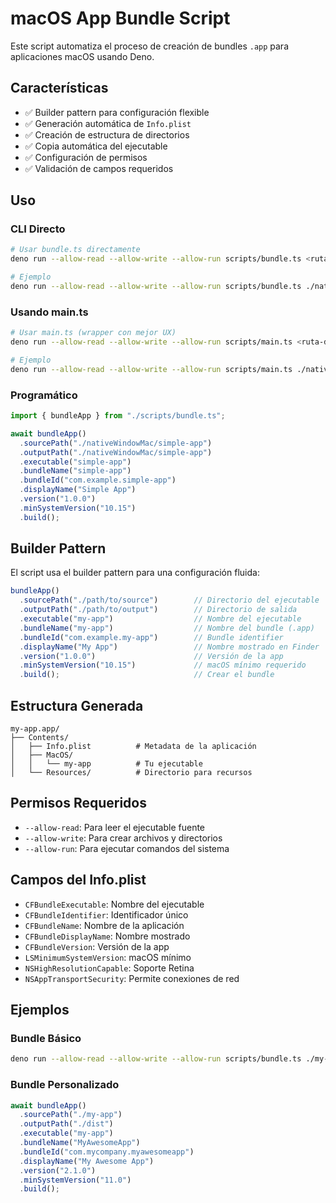# macOS App Bundle Script

Este script automatiza el proceso de creación de bundles `.app` para aplicaciones macOS usando Deno.

## Características

- ✅ Builder pattern para configuración flexible
- ✅ Generación automática de `Info.plist`
- ✅ Creación de estructura de directorios
- ✅ Copia automática del ejecutable
- ✅ Configuración de permisos
- ✅ Validación de campos requeridos

## Uso

### CLI Directo

```bash
# Usar bundle.ts directamente
deno run --allow-read --allow-write --allow-run scripts/bundle.ts <ruta-del-main.ts>

# Ejemplo
deno run --allow-read --allow-write --allow-run scripts/bundle.ts ./nativeWindowMac/simple-app/main.ts
```

### Usando main.ts

```bash
# Usar main.ts (wrapper con mejor UX)
deno run --allow-read --allow-write --allow-run scripts/main.ts <ruta-del-main.ts>

# Ejemplo
deno run --allow-read --allow-write --allow-run scripts/main.ts ./nativeWindowMac/simple-app/main.ts
```

### Programático

```typescript
import { bundleApp } from "./scripts/bundle.ts";

await bundleApp()
  .sourcePath("./nativeWindowMac/simple-app")
  .outputPath("./nativeWindowMac/simple-app")
  .executable("simple-app")
  .bundleName("simple-app")
  .bundleId("com.example.simple-app")
  .displayName("Simple App")
  .version("1.0.0")
  .minSystemVersion("10.15")
  .build();
```

## Builder Pattern

El script usa el builder pattern para una configuración fluida:

```typescript
bundleApp()
  .sourcePath("./path/to/source")        // Directorio del ejecutable
  .outputPath("./path/to/output")        // Directorio de salida
  .executable("my-app")                  // Nombre del ejecutable
  .bundleName("my-app")                  // Nombre del bundle (.app)
  .bundleId("com.example.my-app")        // Bundle identifier
  .displayName("My App")                 // Nombre mostrado en Finder
  .version("1.0.0")                      // Versión de la app
  .minSystemVersion("10.15")             // macOS mínimo requerido
  .build();                              // Crear el bundle
```

## Estructura Generada

```
my-app.app/
├── Contents/
│   ├── Info.plist          # Metadata de la aplicación
│   ├── MacOS/
│   │   └── my-app          # Tu ejecutable
│   └── Resources/          # Directorio para recursos
```

## Permisos Requeridos

- `--allow-read`: Para leer el ejecutable fuente
- `--allow-write`: Para crear archivos y directorios
- `--allow-run`: Para ejecutar comandos del sistema

## Campos del Info.plist

- `CFBundleExecutable`: Nombre del ejecutable
- `CFBundleIdentifier`: Identificador único
- `CFBundleName`: Nombre de la aplicación
- `CFBundleDisplayName`: Nombre mostrado
- `CFBundleVersion`: Versión de la app
- `LSMinimumSystemVersion`: macOS mínimo
- `NSHighResolutionCapable`: Soporte Retina
- `NSAppTransportSecurity`: Permite conexiones de red

## Ejemplos

### Bundle Básico
```bash
deno run --allow-read --allow-write --allow-run scripts/bundle.ts ./my-app/main.ts
```

### Bundle Personalizado
```typescript
await bundleApp()
  .sourcePath("./my-app")
  .outputPath("./dist")
  .executable("my-app")
  .bundleName("MyAwesomeApp")
  .bundleId("com.mycompany.myawesomeapp")
  .displayName("My Awesome App")
  .version("2.1.0")
  .minSystemVersion("11.0")
  .build();
``` 